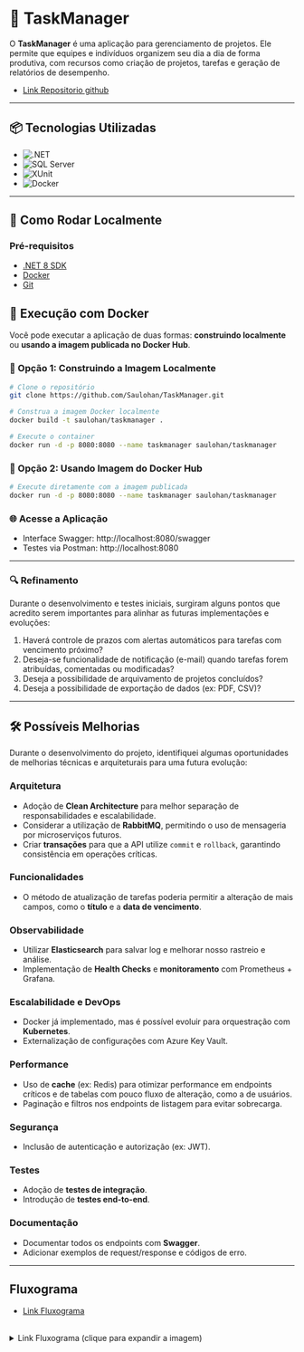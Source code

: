 # 📝 TaskManager

O **TaskManager** é uma aplicação para gerenciamento de projetos. Ele permite que equipes e indivíduos organizem seu dia a dia de forma produtiva, com recursos como criação de projetos, tarefas e geração de relatórios de desempenho.

- [Link Repositorio github](https://github.com/Saulohan/TaskManager)

---

## 📦 Tecnologias Utilizadas

- ![.NET](https://img.shields.io/badge/.NET-8-blue)
- ![SQL Server](https://img.shields.io/badge/Database-SQL%20Server-lightgrey)
- ![XUnit](https://img.shields.io/badge/Testes-xUnit%2FMoq-green)
- ![Docker](https://img.shields.io/badge/Docker-Enabled-blue)

---

## 🚀 Como Rodar Localmente

### Pré-requisitos

- [.NET 8 SDK](https://dotnet.microsoft.com/en-us/download)
- [Docker](https://www.docker.com/)
- [Git](https://git-scm.com/)

## 🚀 Execução com Docker

Você pode executar a aplicação de duas formas: **construindo localmente** ou **usando a imagem publicada no Docker Hub**.

### 🔨 Opção 1: Construindo a Imagem Localmente

```bash
# Clone o repositório
git clone https://github.com/Saulohan/TaskManager.git

# Construa a imagem Docker localmente
docker build -t saulohan/taskmanager .

# Execute o container
docker run -d -p 8080:8080 --name taskmanager saulohan/taskmanager
```

### 🔨 Opção 2: Usando Imagem do Docker Hub
```bash
# Execute diretamente com a imagem publicada
docker run -d -p 8080:8080 --name taskmanager saulohan/taskmanager
```

### 🌐 Acesse a Aplicação
- Interface Swagger: http://localhost:8080/swagger
- Testes via Postman: http://localhost:8080

---

### 🔍 Refinamento

Durante o desenvolvimento e testes iniciais, surgiram alguns pontos que acredito serem importantes para alinhar as futuras implementações e evoluções:

1. Haverá controle de prazos com alertas automáticos para tarefas com vencimento próximo?
2. Deseja-se funcionalidade de notificação (e-mail) quando tarefas forem atribuídas, comentadas ou modificadas?
3. Deseja a possibilidade de arquivamento de projetos concluídos?
4. Deseja a possibilidade de exportação de dados (ex: PDF, CSV)?

---

## 🛠️ Possíveis Melhorias

Durante o desenvolvimento do projeto, identifiquei algumas oportunidades de melhorias técnicas e arquiteturais para uma futura evolução:

### Arquitetura

- Adoção de **Clean Architecture** para melhor separação de responsabilidades e escalabilidade.
- Considerar a utilização de **RabbitMQ**, permitindo o uso de mensageria por microserviços futuros.
- Criar **transações** para que a API utilize `commit` e `rollback`, garantindo consistência em operações críticas.

### Funcionalidades

- O método de atualização de tarefas poderia permitir a alteração de mais campos, como o **título** e a **data de vencimento**.

### Observabilidade

- Utilizar **Elasticsearch** para salvar log e melhorar nosso rastreio e análise.
- Implementação de **Health Checks** e **monitoramento** com Prometheus + Grafana.

### Escalabilidade e DevOps

- Docker já implementado, mas é possível evoluir para orquestração com **Kubernetes**.
- Externalização de configurações com Azure Key Vault.

### Performance

- Uso de **cache** (ex: Redis) para otimizar performance em endpoints críticos e de tabelas com pouco fluxo de alteração, como a de usuários.
- Paginação e filtros nos endpoints de listagem para evitar sobrecarga.

### Segurança

- Inclusão de autenticação e autorização (ex: JWT).

### Testes

- Adoção de **testes de integração**.
- Introdução de **testes end-to-end**.

### Documentação

- Documentar todos os endpoints com **Swagger**.
- Adicionar exemplos de request/response e códigos de erro.

---
## Fluxograma

- [Link Fluxograma](https://tinyurl.com/5452ksd5)

<br>

 <details>
  <summary>Link Fluxograma (clique para expandir a imagem)</summary>
  <img src="https://tinyurl.com/bdrbdhx3" alt="Fluxograma" />
</details>
